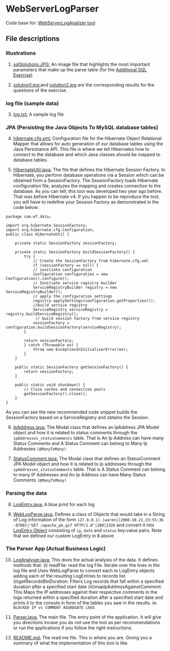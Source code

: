 # WebServerLogParser
Code base for:
[WebServerLogAnalizer tool](https://github.com/jermsam/WebServerLogAnalizer)

## File descriptions
### Illustrations
1. [sqlSolutions.JPG:](https://github.com/jermsam/WebServerLogParser/blob/master/sqlSolutions.JPG) An image file that highlights the most important parameters that make up the parse table (for the [Additional SQL Exercise](https://github.com/jermsam/WebServerLogAnalizer#additional-sql-exercise))

2. [solution1.jpg:](https://github.com/jermsam/WebServerLogParser/blob/master/solution1.JPG)and [solution2.jpg](https://github.com/jermsam/WebServerLogParser/blob/master/solution2.JPG) are the corresponding results for the questions of the exercise.

### log file (sample data)
3. [log.txt:](https://github.com/jermsam/WebServerLogParser/blob/master/log.txt) A sample log file

### JPA (Persisting the Java Objects To MySQL database tables)
4. [hibernate.cfg.xml:](https://github.com/jermsam/WebServerLogParser/blob/master/hibernate.cfg.xml) Configuration file for the Hibernate Object Relational Mapper that allows for auto generation of our database tables using the Java Persistance API.
This file is where we tell Hibernates how to connect to the database and which Java classes should be mapped to database tables.

5. [HibernateUtil.java:](https://github.com/jermsam/WebServerLogParser/blob/master/HibernateUtil.java) The file that defines the Hibernate Session Factory. In Hibernate, you perform database operations via a Session which can be obtained from a SessionFactory. The SessionFactory loads Hibernate configuration file, analyzes the mapping and creates connection to the database. 
As you can tell; this tool was developed two year ago before. That was before Hibernate v4. If you happen to be reproduce the tool, you will have to redefine your Session Factory as demonstrated in the code below:

```
package com.ef.data;

import org.hibernate.SessionFactory;
import org.hibernate.cfg.Configuration;
public class HibernateUtil {

	private static SessionFactory sessionFactory; 
  
	private static SessionFactory buildSessionFactory() {
		try {
			// Create the SessionFactory from hibernate.cfg.xml
			if (sessionFactory == null) {
            // innitiate configuration
            Configuration configuration = new Configuration().configure();
            // Innitiate service registry builder
            ServiceRegistryBuilder registry = new ServiceRegistryBuilder();
            // apply the configuration settings
            registry.applySettings(configuration.getProperties());
            //build service registry
            ServiceRegistry serviceRegistry = registry.buildServiceRegistry();
             // build session factory from service registry
            sessionFactory = configuration.buildSessionFactory(serviceRegistry);           
        }
         
        return sessionFactory;
		} catch (Throwable ex) {
			throw new ExceptionInInitializerError(ex);
		}
	}

	public static SessionFactory getSessionFactory() {
		return sessionFactory;
	}

	public static void shutdown() {
		// Close caches and connection pools
		getSessionFactory().close();
	}
}
```

As you can see  the new recommended code snippet builds the SessionFactory based on a ServiceRegistry and obtains the Session.

6. [IpAddress.java:](https://github.com/jermsam/WebServerLogParser/blob/master/IpAddress.java) The Modal class that defines an IpAddress JPA Model object and how it is related to status comments through the `ipAddresses_statusComments` table. That is An Ip Address can have many Status Comments and A Status Comment can belong to Many Ip Addresses `(@ManyToMany)`

7. [StatusComment.java:](https://github.com/jermsam/WebServerLogParser/blob/master/StatusComment.java) The Modal class that defines an StatusComment JPA Model object and how it is related to ip addresses through the `ipAddresses_statusComments` table. That is A Status Comment can belong to many IP Addresses and An Ip Address can have Many Status Comments `(@ManyToMany)`

### Parsing the data

8. [LogEntry.java:](https://github.com/jermsam/WebServerLogParser/blob/master/LogEntry.java) A blue print for each log

9. [WebLogParse.java:](https://github.com/jermsam/WebServerLogParser/blob/master/WebLogParse.java) Defines a class of Objects that would take in a String of Log information of the form `127.0.0.1|-|waren|[2000-10-21.33:55:36 -0700]|"GET /apache_pb.gif HTTP/1.0"|200|2326` and convert it into [LogEntry Object](https://docs.oracle.com/cd/E29587_01/PlatformServices.60x/ps_log_gen/src/clsrg_about_the_LogEntry_class.html) consisting of `ip`, `date` and `status` key:value pairs. Note that we defined our custom LogEntry in 8 above

### The Parser App (Actual Business Logic)

10. [LogAnalyser.java:](https://github.com/jermsam/WebServerLogParser/blob/master/LogAnalyser.java) This does the actual analysis of the data. It defines methods that: 
(i) readFile: read the log File. Iterate over the lines in the log file and Uses WebLogParse to convert each to LogEntry objects adding each of the resulting LogEntries to records list
(ii)getRecordsBtnDuration: Filters Log records that fall within a specified duration after a specified start date
(iii)mapIpAddressAgainstComment: This Maps the IP addresses against their respective comments in the logs returned within a specified duration after a specified start date and prints it to the console in form of the tables you saw in the results. ie: `BLOCKED IP vs COMMENT AGGREGATE LOGS`

11. [Parser.java:](https://github.com/jermsam/WebServerLogParser/blob/master/Parser.java) The main file. The entry point of the application. It will give you directions incase you do not use the tool as per recommendations or run the applications if you follow the right instructions.

12. [README.md:](https://github.com/jermsam/WebServerLogParser/blob/master/README.md) The read me file. This is where you are. Giving you a summary of what the implementation of this tool is like.

